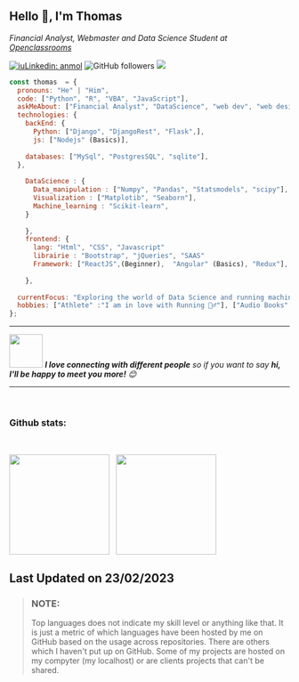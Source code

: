 <h2>Hello 🙂, I'm Thomas </h2>
<p><em>Financial Analyst, Webmaster and Data Science Student at <a href="https://openclassrooms.com/fr/paths/164-data-scientist#path-tabs">Openclassrooms</a>
</em></p>

[![iuLinkedin: anmol](https://img.shields.io/badge/-thomas-blue?style=flat-square&logo=Linkedin&logoColor=white&link=thomas-awounfouet-83732186)](thomas-awounfouet-83732186)
![GitHub followers](https://img.shields.io/github/followers/tawounfouet?label=Follow&style=social)
![](https://visitor-badge.glitch.me/badge?page_id=tawounfouet.tawounfouet)

```Javascript
const thomas  = {
  pronouns: "He" | "Him",
  code: ["Python", "R", "VBA", "JavaScript"],
  askMeAbout: ["Financial Analyst", "DataScience", "web dev", "web design", "Coach Agile 📱", "Runner Addict 🏃‍♂️"],
  technologies: {
    backEnd: {
      Python: ["Django", "DjangoRest", "Flask",],
      js: ["Nodejs" (Basics)],
    
    databases: ["MySql", "PostgresSQL", "sqlite"],
  },
    
    DataScience : {
      Data_manipulation : ["Numpy", "Pandas", "Statsmodels", "scipy"],
      Visualization : ["Matplotib", "Seaborn"],
      Machine_learning : "Scikit-learn",
    }
     
    },
    frontend: {
      lang: "Html", "CSS", "Javascript"
      librairie : "Bootstrap", "jQueries", "SAAS" 
      Framework: ["ReactJS",(Beginner),  "Angular" (Basics), "Redux"],
     
    },
    
  currentFocus: "Exploring the world of Data Science and running machine learning models in the Field of Finance ",
  hobbies: ["Athlete" :"I am in love with Running 🏃‍♂️"], ["Audio Books" : "I listen most of the sefl-developpement audios book and Motivationnal track]
};
```
---

<img src="https://media.giphy.com/media/LnQjpWaON8nhr21vNW/giphy.gif" width="60"> <em><b>I love connecting with different people</b> so if you want to say <b>hi, I'll be happy to meet you more!</b> 😊</em>

---

<br/>

### Github stats:

<br/>

<p style="display:flex;">
<img height="180em" style="margin-right: 12px;" src="https://github-readme-stats.vercel.app/api?username=tawounfouet&count_private=true&show_icons=true&theme=radical"/> 
  
  
<img height="180em" src="https://github-readme-stats.vercel.app/api/top-langs/?username=tawounfouet&layout=compact&text_color=daf7dc&bg_color=151515&hide=css,html,php"/>

</p>

## Last Updated on 23/02/2023

> ### NOTE:
>
> Top languages does not indicate my skill level or anything like that. It is just a metric of which languages have been hosted by me on GitHub based on the usage across repositories. There are others which I haven't put up on GitHub. Some of my projects are hosted on my compyter (my localhost) or are clients projects that can't be shared.
